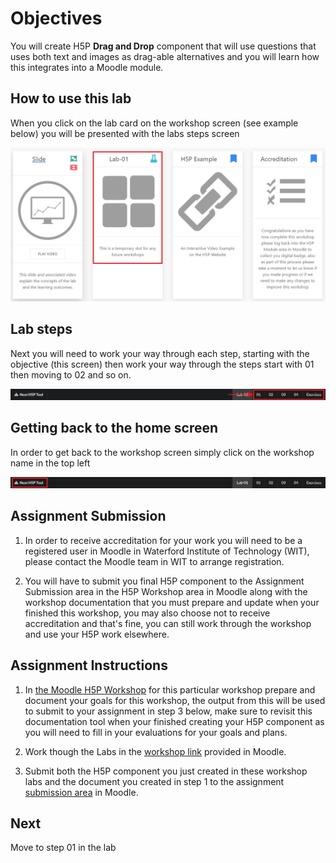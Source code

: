 # Objectives

You will create H5P **Drag and Drop** component that will use questions that uses both text and images as drag-able alternatives and you will learn how this integrates into a Moodle module.

## How to use this lab

When you click on the lab card on the workshop screen (see example below) you will be presented with the labs steps screen

![](img/19.png)

## Lab steps

Next you will need to work your way through each step, starting with the objective (this screen) then work your way through the steps start with 01 then moving to 02 and so on.

![](img/20.png)

## Getting back to the home screen

In order to get back to the workshop screen simply click on the workshop name in the top left

![](img/21.png)

## Assignment Submission

1. In order to receive accreditation for your work you will need to be a registered user in Moodle in Waterford Institute of Technology (WIT), please contact the Moodle team in WIT to arrange registration. 

2. You will have to submit you final H5P component to the Assignment Submission area in the H5P Workshop area in Moodle along with the workshop documentation that you must prepare and update when your finished this workshop, you may also choose not to receive accreditation and that's fine, you can still work through the workshop and use your H5P work elsewhere. 

## Assignment Instructions

1. In <a href="http://conorpaul.com/moodle35/course/view.php?id=9#section-2" target="_blank">the Moodle H5P Workshop</a> for this particular workshop prepare and document your goals for this workshop, the output from this will be used to submit to your assignment in step 3 below, make sure to revisit this documentation tool when your finished creating your H5P component as you will need to fill in your evaluations for your goals and plans.

2. Work though the Labs in the <a href="http://conorpaul.com/moodle35/course/view.php?id=9#section-2" target="_blank">workshop link</a> provided in Moodle.

3. Submit both the H5P component you just created in these workshop labs and the document you created in step 1 to the assignment <a href="http://conorpaul.com/moodle35/course/view.php?id=9#section-2" target="_blank">submission area</a> in Moodle.


## Next

Move to step 01 in the lab